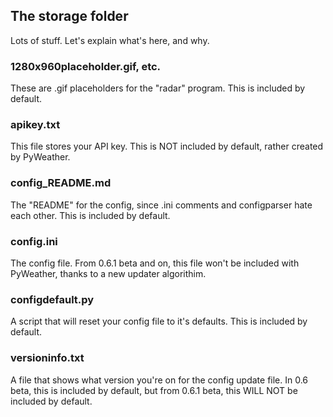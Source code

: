 ## The storage folder

Lots of stuff. Let's explain what's here, and why.

### 1280x960placeholder.gif, etc.
These are .gif placeholders for the "radar" program. This is included by default.

### apikey.txt
This file stores your API key. This is NOT included by default, rather created by PyWeather.

### config_README.md
The "README" for the config, since .ini comments and configparser hate each other. This is included by default.

### config.ini
The config file. From 0.6.1 beta and on, this file won't be included with PyWeather, thanks to a new updater algorithim.

### configdefault.py
A script that will reset your config file to it's defaults. This is included by default.

### versioninfo.txt
A file that shows what version you're on for the config update file. In 0.6 beta, this is included by default, but from 0.6.1 beta, this WILL NOT be included by default.
